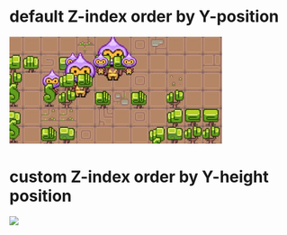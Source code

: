 <h1>default Z-index order by Y-position</h1>
<img src="./assets/docs/sortByY.jpg"/>
<h1>custom Z-index order by Y-height position</h1>
<img src="./assets/docs/sortByYZindex.jpg"/>